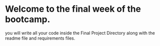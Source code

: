 # Welcome to the final week of the bootcamp.
you will write all your code inside the Final Project Directory along with the readme file and requirements files.
